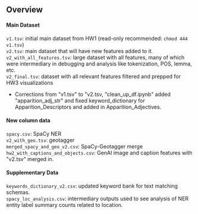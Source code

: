 ## Overview
#### Main Dataset
```v1.tsv```: initial main dataset from HW1 (read-only recommended: ```chmod 444 v1.tsv```)<br>
```v2.tsv```: main dataset that will have new features added to it.<br>
```v2_with_all_features.tsv```: large dataset with all features, many of which were intermediary in debugging and analysis like tokenization, POS, lemma, etc. <br>
```v2_final.tsv```: dataset with all relevant features filtered and prepped for HW3 visualizations<br>
- Corrections from "v1.tsv" to "v2.tsv, "clean_up_df.ipynb" added "apparition_adj_str" and fixed keyword_dictionary for Apparition_Descriptors and added in Apparition_Adjectives. <br>

#### New column data
```spacy.csv```: SpaCy NER<br>
```v2_with_geo.tsv```: geotagger<br>
```merged_spacy_and_geo_v2.csv```: SpaCy-Geotagger merge<br>
```hw2_with_captions_and_objects.csv```: GenAI image and caption features with "v2.tsv" merged in.<br>

#### Supplementary Data
```keywords_dictionary_v2.csv```: updated keyword bank for text matching schemas.<br>
```spacy_loc_analysis.csv```: intermediary outputs used to see analysis of NER entity label summary counts related to location.
